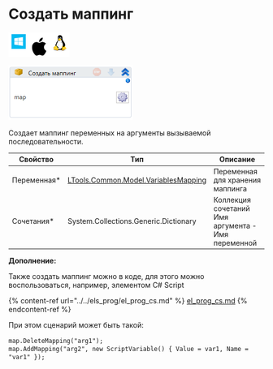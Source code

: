 # Создать маппинг

![](<../../../../.gitbook/assets/image (100) (1) (44).png>)

![](<../../../../.gitbook/assets/image (382).png>)

Создает маппинг переменных на аргументы вызываемой последовательности.

| Свойство     | Тип                                                                      | Описание                                           |
| ------------ | ------------------------------------------------------------------------ | -------------------------------------------------- |
| Переменная\* | [LTools.Common.Model.VariablesMapping](../datatypes/variablesmapping.md) | Переменная для хранения маппинга                   |
| Сочетания\*  | System.Collections.Generic.Dictionary                                    | Коллекция сочетаний Имя аргумента - Имя переменной |

**Дополнение:**

Также создать маппинг можно в коде, для этого можно воспользоваться, например, элементом C# Script

{% content-ref url="../../els_prog/el_prog_cs.md" %}
[el\_prog\_cs.md](../../els\_prog/el\_prog\_cs.md)
{% endcontent-ref %}

При этом сценарий может быть такой:

```
map.DeleteMapping("arg1");
map.AddMapping("arg2", new ScriptVariable() { Value = var1, Name = "var1" });
```
